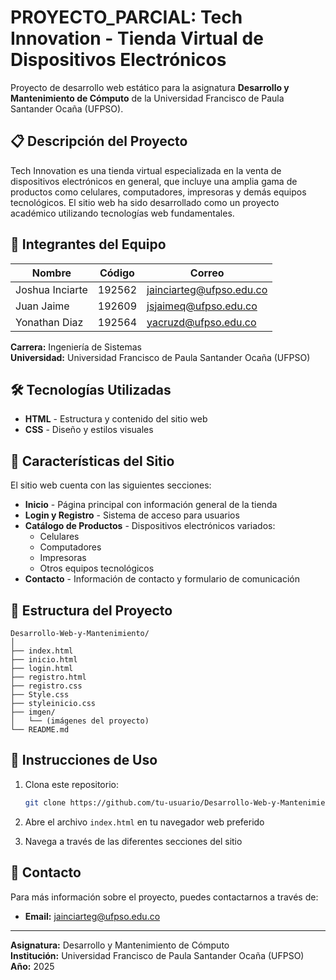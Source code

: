 # PROYECTO_PARCIAL: Tech Innovation - Tienda Virtual de Dispositivos Electrónicos

Proyecto de desarrollo web estático para la asignatura **Desarrollo y Mantenimiento de Cómputo** de la Universidad Francisco de Paula Santander Ocaña (UFPSO).

## 📋 Descripción del Proyecto

Tech Innovation es una tienda virtual especializada en la venta de dispositivos electrónicos en general, que incluye una amplia gama de productos como celulares, computadores, impresoras y demás equipos tecnológicos. El sitio web ha sido desarrollado como un proyecto académico utilizando tecnologías web fundamentales.

## 👥 Integrantes del Equipo

| Nombre | Código | Correo |
|--------|--------|--------|
| Joshua Inciarte | 192562 | jainciarteg@ufpso.edu.co |
| Juan Jaime | 192609 | jsjaimeq@ufpso.edu.co |
| Yonathan Diaz | 192564 | yacruzd@ufpso.edu.co |

**Carrera:** Ingeniería de Sistemas  
**Universidad:** Universidad Francisco de Paula Santander Ocaña (UFPSO)

## 🛠️ Tecnologías Utilizadas

- **HTML** - Estructura y contenido del sitio web
- **CSS** - Diseño y estilos visuales

## 🌟 Características del Sitio

El sitio web cuenta con las siguientes secciones:

- **Inicio** - Página principal con información general de la tienda
- **Login y Registro** - Sistema de acceso para usuarios
- **Catálogo de Productos** - Dispositivos electrónicos variados:
  - Celulares
  - Computadores
  - Impresoras
  - Otros equipos tecnológicos
- **Contacto** - Información de contacto y formulario de comunicación

## 📁 Estructura del Proyecto

```
Desarrollo-Web-y-Mantenimiento/
│
├── index.html
├── inicio.html
├── login.html
├── registro.html
├── registro.css
├── Style.css
├── styleinicio.css
├── imgen/
│   └── (imágenes del proyecto)
└── README.md
```

## 🚀 Instrucciones de Uso

1. Clona este repositorio:
   ```bash
   git clone https://github.com/tu-usuario/Desarrollo-Web-y-Mantenimiento.git
   ```

2. Abre el archivo `index.html` en tu navegador web preferido

3. Navega a través de las diferentes secciones del sitio

## 📧 Contacto

Para más información sobre el proyecto, puedes contactarnos a través de:
- **Email:** jainciarteg@ufpso.edu.co

---

**Asignatura:** Desarrollo y Mantenimiento de Cómputo  
**Institución:** Universidad Francisco de Paula Santander Ocaña (UFPSO)  
**Año:** 2025
